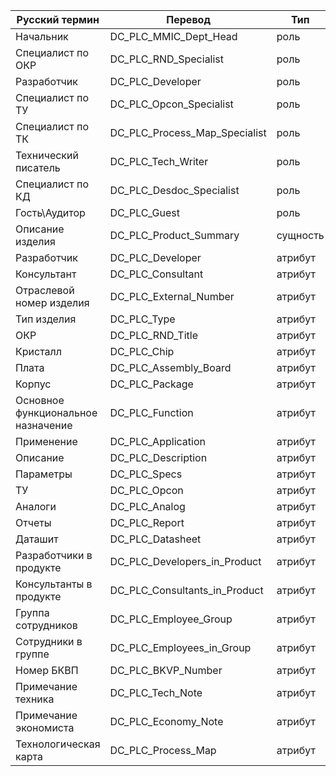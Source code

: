 |Русский термин|Перевод|Тип|Примечание|
|---|---|---|---|
|Начальник|DC_PLC_MMIC_Dept_Head|роль|1 ур|
|Специалист по ОКР|DC_PLC_RND_Specialist|роль|2|
|Разработчик|DC_PLC_Developer|роль|3|
|Специалист по ТУ|DC_PLC_Opcon_Specialist|роль|4|
|Специалист по ТК|DC_PLC_Process_Map_Specialist|роль|5|
|Технический писатель|DC_PLC_Tech_Writer|роль|6|
|Специалист по КД|DC_PLC_Desdoc_Specialist|роль|7|
|Гость\Аудитор|DC_PLC_Guest|роль|-|
|Описание изделия|DC_PLC_Product_Summary|сущность|-|
|Разработчик|DC_PLC_Developer|атрибут|-|
|Консультант|DC_PLC_Consultant|атрибут|-|
|Отраслевой номер изделия|DC_PLC_External_Number|атрибут|-|
|Тип изделия|DC_PLC_Type|атрибут|-|
|ОКР|DC_PLC_RND_Title|атрибут|-|
|Кристалл|DC_PLC_Chip|атрибут|-|
|Плата|DC_PLC_Assembly_Board|атрибут|-|
|Корпус|DC_PLC_Package|атрибут|-|
|Основное функциональное назначение|DC_PLC_Function|атрибут|-|
|Применение|DC_PLC_Application|атрибут|-|
|Описание|DC_PLC_Description|атрибут|-|
|Параметры|DC_PLC_Specs|атрибут|-|
|ТУ|DC_PLC_Opcon|атрибут|-|
|Аналоги|DC_PLC_Analog|атрибут|-|
|Отчеты|DC_PLC_Report|атрибут|-|
|Даташит|DC_PLC_Datasheet|атрибут|-|
|Разработчики в продукте|DC_PLC_Developers_in_Product|атрибут|тех.|
|Консультанты в продукте|DC_PLC_Consultants_in_Product|атрибут|тех.|
|Группа сотрудников|DC_PLC_Employee_Group|атрибут|-|
|Сотрудники в группе|DC_PLC_Employees_in_Group|атрибут|тех.|
|Номер БКВП|DC_PLC_BKVP_Number|атрибут|-|
|Примечание техника|DC_PLC_Tech_Note|атрибут|-|
|Примечание экономиста|DC_PLC_Economy_Note|атрибут|-|
|Технологическая карта|DC_PLC_Process_Map|атрибут|-|

